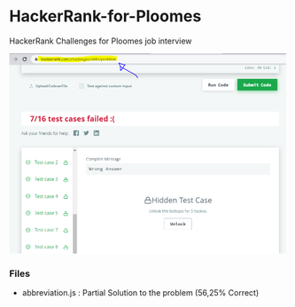 # HackerRank-for-Ploomes

HackerRank Challenges for Ploomes job interview

<img src="https://github.com/ClaudioKamoda/HackerRank-for-Ploomes/blob/main/print.PNG" alt="print" width="500"/>

### Files

-   abbreviation.js : Partial Solution to the problem (56,25% Correct)

